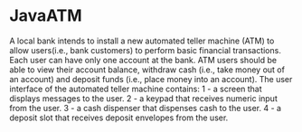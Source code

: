 # JavaATM
 A local bank intends to install a new automated teller machine (ATM) to allow users(i.e., bank customers) to perform basic financial transactions.
Each user can have only one account at the bank. ATM users should be able to view their account balance, withdraw cash (i.e., take money out of an account) and deposit funds (i.e., place money into an account). The user interface of the automated teller machine contains:
1 - a screen that displays messages to the user.
2 - a keypad that receives numeric input from the user.
3 -  a cash dispenser that dispenses cash to the user.
4 -  a deposit slot that receives deposit envelopes from the user.

